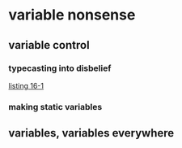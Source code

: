 # variable nonsense

## variable control

### typecasting into disbelief

[listing 16-1](../../code/listing1601.c)

### making static variables

## variables, variables everywhere